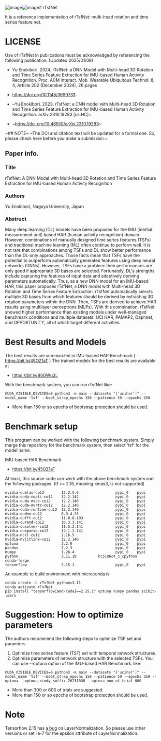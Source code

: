 ![image](https://github.com/user-attachments/assets/1e3aba26-6b60-4b34-9f35-9ef7ec4a023e)![image](https://github.com/user-attachments/assets/4b2cb2df-e740-469a-b074-13dbabdcc498)# rTsfNet

It is a reference implementation of rTsfNet: multi-head rotation and time series feature net.

# LICENSE
Use of rTsfNet in publications must be acknowledged by referencing the following publication. (Updated 2025/01/08)

- Yu Enokibori. 2024. rTsfNet: a DNN Model with Multi-head 3D Rotation and Time Series Feature Extraction for IMU-based Human Activity Recognition. Proc. ACM Interact. Mob. Wearable Ubiquitous Technol. 8, 4, Article 202 (December 2024), 26 pages
- https://doi.org/10.1145/3699733

- ~Yu Enokibori. 2023. rTsfNet: a DNN model with Multi-head 3D Rotation and Time Series Feature Extraction for IMU-based Human Activity Recognition. arXiv:2310.19283 [cs.HC]~
- ~https://doi.org/10.48550/arXiv.2310.19283~

~## NOTE~
~The DOI and citation text will be updated for a formal one. So, please check here before you make a submission.~

## Paper info. 
### Title
rTsfNet: A DNN Model with Multi-head 3D Rotation and Time Series Feature Extraction for IMU-based Human Activity Recognition
### Authors
Yu Enokibori, Nagoya University, Japan
### Abstruct
Many deep learning (DL) models have been proposed for the IMU (inertial measurement unit) based HAR (human activity recognition) domain. However, combinations of manually designed time series features (TSFs) and traditional machine learning (ML) often continue to perform well. It is not rare that combinations among TSFs and DL show better performance than the DL-only approaches. Those facts mean that TSFs have the potential to outperform automatically generated features using deep neural networks (DNNs). However, TSFs have a problem: their performances are only good if appropriate 3D bases are selected. Fortunately, DL's strengths include capturing the features of input data and adaptively deriving parameters automatically. Thus, as a new DNN model for an IMU-based HAR, this paper proposes rTsfNet, a DNN model with Multi-head 3D Rotation and Time Series Feature Extraction. rTsfNet automatically selects multiple 3D bases from which features should be derived by extracting 3D rotation parameters within the DNN. Then, TSFs are derived to achieve HAR results using multilayer perceptrons (MLPs). With this combination, rTsfNet showed higher performance than existing models under well-managed benchmark conditions and multiple datasets: UCI HAR, PAMAP2, Daphnet, and OPPORTUNITY, all of which target different activities.

# Best Results and Models
The best results are summarized in IMU-based HAR Benchmark ( https://bit.ly/45OZ1aT )
The trained models for the best results are available at
- https://bit.ly/46GWu3L

With the benchmark system, you can run rTsfNet like:
```
CUDA_VISIBLE_DEVICES=0 python3 -m main --datasets "['ucihar']" --model_name 'tsf' --boot_strap_epochs 150 --patience 50 --epochs 350
```

- More than 150 or so epochs of bootstrap protection should be used.

# Benchmark setup
This program can be worked with the following benchmark system.
Simply marge this repository for the benchmark system, then select 'tsf' for the model name.

IMU-based HAR Benchmark
- https://bit.ly/45OZ1aT

At least, this source code can work with the above benchmark system and the following packages. (tf >= 2.16, meaning keras3, is not supported)
```
nvidia-cublas-cu12        12.2.5.6                 pypi_0    pypi
nvidia-cuda-cupti-cu12    12.2.142                 pypi_0    pypi
nvidia-cuda-nvcc-cu12     12.2.140                 pypi_0    pypi
nvidia-cuda-nvrtc-cu12    12.2.140                 pypi_0    pypi
nvidia-cuda-runtime-cu12  12.2.140                 pypi_0    pypi
nvidia-cudnn-cu12         8.9.4.25                 pypi_0    pypi
nvidia-cufft-cu12         11.0.8.103               pypi_0    pypi
nvidia-curand-cu12        10.3.3.141               pypi_0    pypi
nvidia-cusolver-cu12      11.5.2.141               pypi_0    pypi
nvidia-cusparse-cu12      12.1.2.141               pypi_0    pypi
nvidia-nccl-cu12          2.16.5                   pypi_0    pypi
nvidia-nvjitlink-cu12     12.2.140                 pypi_0    pypi
optuna                    3.2.0                    pypi_0    pypi
pandas                    2.2.3                    pypi_0    pypi
numpy                     1.26.4                   pypi_0    pypi
python                    3.11.10          hc5c86c4_3_cpython    conda-forge
tensorflow                2.15.1                   pypi_0    pypi
```
An example to build environment with microconda is 
```
conda create -n rTsfNet python=3.11
conda activate rTsfNet
pip install "tensorflow[and-cuda]==2.15.1" optuna numpy pandas scikit-learn
```

# Suggestion: How to optimize parameters

The authors recommend the following steps to optimize TSF set and paramters.
1. Optimize time series feature (TSF) set with temporal network structures.
2. Optimize parameters of network structure with the selected TSFs.
You can use --optuna option of the IMU-based HAR Benchmark.
like:
```
CUDA_VISIBLE_DEVICES=0 python3 -m main --datasets "['ucihar']" --model_name 'tsf' --boot_strap_epochs 150 --patience 50 --epochs 350 --optuna --optuna_study_suffix 20231030 --optuna_num_of_trial 600
```

- More than 300 or 600 of trials are suggested.
- More than 150 or so epochs of bootstrap protection should be used.

# Note
Tensorflow 2.15 has [a bug](https://github.com/tensorflow/tensorflow/issues/62607) on LayerNormalization.
So please use other versions or set 1e-7 for the epsilon attribute of LayerNormalization.
